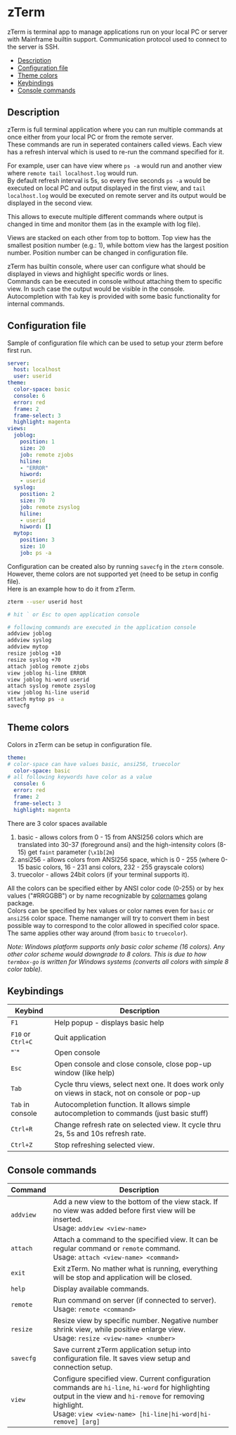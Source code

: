 # zTerm

zTerm is terminal app to manage applications run on your local PC or server with Mainframe builtin support.
Communication protocol used to connect to the server is SSH.    

- [Description](#description)
- [Configuration file](#configuration-file)
- [Theme colors](#theme-colors)
- [Keybindings](#keybindings)
- [Console commands](#console-commands)

## Description

zTerm is full terminal application where you can run multiple commands at once either from your local PC or from the remote server.    
These commands are run in seperated containers called views. Each view has a refresh interval which is used to re-run the command specified for it.    

For example, user can have view where `ps -a` would run and another view where `remote tail localhost.log` would run.    
By default refresh interval is 5s, so every five seconds `ps -a` would be executed on local PC and output displayed in the first view, 
and `tail localhost.log` would be executed on remote server and its output would be displayed in the second view.

This allows to execute multiple different commands where output is changed in time and monitor them (as in the example with log file).

Views are stacked on each other from top to bottom. Top view has the smallest position number (e.g.: 1), while bottom view has the largest position number.
Position number can be changed in configuration file.

zTerm has builtin console, where user can configure what should be displayed in views and highlight specific words or lines.    
Commands can be executed in console without attaching them to specific view. In such case the output would be visible in the console. 
Autocompletion with `Tab` key is provided with some basic functionality for internal commands.


## Configuration file

Sample of configuration file which can be used to setup your zterm before first run.

```yaml
server:
  host: localhost
  user: userid
theme:
  color-space: basic
  console: 6
  error: red
  frame: 2
  frame-select: 3
  highlight: magenta
views:
  joblog:
    position: 1
    size: 20
    job: remote zjobs
    hiline:
    - "ERROR"
    hiword:
    - userid
  syslog:
    position: 2
    size: 70
    job: remote zsyslog
    hiline:
    - userid
    hiword: []
  mytop:
    position: 3
    size: 10
    job: ps -a
```

Configuration can be created also by running `savecfg` in the `zterm` console. However, theme colors are not supported yet (need to be setup in config file).     
Here is an example how to do it from zTerm.

```bash
zterm --user userid host

# hit ` or Esc to open application console

# following commands are executed in the application console
addview joblog
addview syslog
addview mytop
resize joblog +10
resize syslog +70
attach joblog remote zjobs
view joblog hi-line ERROR
view joblog hi-word userid
attach syslog remote zsyslog
view joblog hi-line userid
attach mytop ps -a
savecfg
```

## Theme colors

Colors in zTerm can be setup in configuration file. 

```yaml
theme:
# color-space can have values basic, ansi256, truecolor
  color-space: basic
# all following keywords have color as a value
  console: 6
  error: red
  frame: 2
  frame-select: 3
  highlight: magenta
```

There are 3 color spaces available
1. basic - allows colors from 0 - 15 from ANSI256 colors which are translated into 30-37 (foreground ansi) and the high-intensity colors (8-15) get `faint` parameter (`\x1b[2m`)
2. ansi256 - allows colors from ANSI256 space, which is 0 - 255 (where 0-15 basic colors, 16 - 231 ansi colors, 232 - 255 grayscale colors)
3. truecolor - allows 24bit colors (if your terminal supports it). 

All the colors can be specified either by ANSI color code (0-255) or by hex values ("#RRGGBB") or by name recognizable by [colornames](https://godoc.org/golang.org/x/image/colornames) golang package.     
Colors can be specified by hex values or color names even for `basic` or `ansi256` color space. Theme namanger will try to convert them in best possible way to correspond to the color allowed in specified color space. The same applies other way around (from `basic` to `truecolor`).

*Note: Windows platform supports only basic color scheme (16 colors). Any other color scheme would downgrade to 8 colors. This is due to how `termbox-go` is written for Windows systems (converts all colors with simple 8 color table).*

## Keybindings

Keybind | Description
---|---
`F1` | Help popup - displays basic help
`F10` or `Ctrl+C` | Quit application
"\`" | Open console 
`Esc` | Open console and close console, close pop-up window (like help)
`Tab` | Cycle thru views, select next one. It does work only on views in stack, not on console or pop-up
`Tab` in console | Autocompletion function. It allows simple autocompletion to commands (just basic stuff)
`Ctrl+R` | Change refresh rate on selected view. It cycle thru 2s, 5s and 10s refresh rate.
`Ctrl+Z` | Stop refreshing selected view.

## Console commands

Command | Description
--- | ---
`addview` | Add a new view to the bottom of the view stack. If no view was added before first view will be inserted.<br>Usage: `addview <view-name>`
`attach` | Attach a command to the specified view. It can be regular command or `remote` command. <br>Usage: `attach <view-name> <command>`
`exit` | Exit zTerm. No mather what is running, everything will be stop and application will be closed.
`help` | Display available commands.
`remote` | Run command on server (if connected to server).<br>Usage: `remote <command>`
`resize` | Resize view by specific number. Negative number shrink view, while positive enlarge view.<br>Usage: `resize <view-name> <number>`
`savecfg` | Save current zTerm application setup into configuration file. It saves view setup and connection setup.
`view` | Configure specified view. Current configuration commands are `hi-line`, `hi-word` for highlighting output in the view and `hi-remove` for removing highlight.<br>Usage: `view <view-name> [hi-line\|hi-word\|hi-remove] [arg]`
